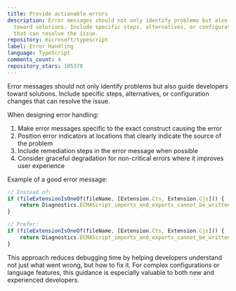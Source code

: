 ```yaml
---
title: Provide actionable errors
description: Error messages should not only identify problems but also guide developers
  toward solutions. Include specific steps, alternatives, or configuration changes
  that can resolve the issue.
repository: microsoft/typescript
label: Error Handling
language: TypeScript
comments_count: 4
repository_stars: 105378
---
```


Error messages should not only identify problems but also guide developers toward solutions. Include specific steps, alternatives, or configuration changes that can resolve the issue.

When designing error handling:
1. Make error messages specific to the exact construct causing the error
2. Position error indicators at locations that clearly indicate the source of the problem
3. Include remediation steps in the error message when possible
4. Consider graceful degradation for non-critical errors where it improves user experience

Example of a good error message:
```typescript
// Instead of:
if (fileExtensionIsOneOf(fileName, [Extension.Cts, Extension.Cjs])) {
    return Diagnostics.ECMAScript_imports_and_exports_cannot_be_written_in_a_CommonJS_file_under_verbatimModuleSyntax;
}

// Prefer:
if (fileExtensionIsOneOf(fileName, [Extension.Cts, Extension.Cjs])) {
    return Diagnostics.ECMAScript_imports_and_exports_cannot_be_written_in_a_CommonJS_file_under_verbatimModuleSyntax_Adjust_the_type_field_in_the_nearest_package_json_to_make_this_file_an_ECMAScript_module_or_adjust_your_verbatimModuleSyntax_module_and_moduleResolution_settings_in_TypeScript;
}
```

This approach reduces debugging time by helping developers understand not just what went wrong, but how to fix it. For complex configurations or language features, this guidance is especially valuable to both new and experienced developers.